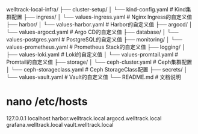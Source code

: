 welltrack-local-infra/
├── cluster-setup/
│   └── kind-config.yaml         # Kind集群配置
├── ingress/
│   └── values-ingress.yaml      # Nginx Ingress的自定义值
├── harbor/
│   └── values-harbor.yaml       # Harbor的自定义值
├── argocd/
│   └── values-argocd.yaml       # Argo CD的自定义值
├── database/
│   └── values-postgres.yaml     # PostgreSQL的自定义值
├── monitoring/
│   └── values-prometheus.yaml   # Prometheus Stack的自定义值
├── logging/
│   ├── values-loki.yaml         # Loki的自定义值
│   └── values-promtail.yaml     # Promtail的自定义值
├── storage/
│   └── ceph-cluster.yaml        # Ceph集群配置
│   └── ceph-storageclass.yaml   # Ceph StorageClass配置
├── secrets/
│   └── values-vault.yaml        # Vault的自定义值
└── README.md                    # 文档说明

# nano /etc/hosts
127.0.0.1       localhost harbor.welltrack.local argocd.welltrack.local grafana.welltrack.local vault.welltrack.local